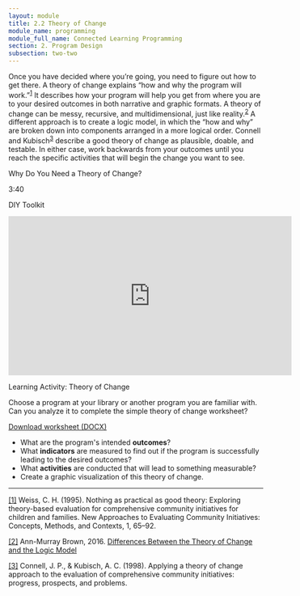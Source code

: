 ```yaml
---
layout: module
title: 2.2 Theory of Change
module_name: programming
module_full_name: Connected Learning Programming
section: 2. Program Design
subsection: two-two
---
```


Once you have decided where you’re going, you need to figure out how to get there. A theory of change explains “how and why the program will work.”<sup><a href="#1" name="1A">1</a></sup>  It describes how your program will help you get from where you are to your desired outcomes in both narrative and graphic formats. A theory of change can be messy, recursive, and multidimensional, just like reality.<sup><a href="#2" name="2A">2</a></sup>  A different approach is to create a logic model, in which the “how and why” are broken down into components arranged in a more logical order. Connell and Kubisch<sup><a href="#3" name="3A">3</a></sup> describe a good theory of change as plausible, doable, and testable. In either case, work backwards from your outcomes until you reach the specific activities that will begin the change you want to see.

<div class="explanatory">
	<p class="box-title">Why Do You Need a Theory of Change?</p>
<p class="videotime">3:40</p><p class="source">DIY Toolkit</p>

<div class="video">
<iframe width="560" height="315" src="https://www.youtube.com/embed/6zRre_gB6A4" frameborder="0" allow="autoplay; encrypted-media" allowfullscreen></iframe>
</div>


</div>

<div class="reflection">
	<p class="box-title">Learning Activity: Theory of Change</p>
	<p>Choose a program at your library or another program you are familiar with. Can you analyze it to complete the simple theory of change worksheet? </p>
	<p><a href="docs/activity_2_2.docx">Download worksheet (DOCX)</a></p>
	<ul>
		<li>What are the program's intended <b>outcomes</b>?</li>
		<li>What <b>indicators</b> are measured to find out if the program is successfully leading to the desired outcomes?</li> 
		<li>What <b>activities</b> are conducted that will lead to something measurable?</li>
		<li>Create a graphic visualization of this theory of change. </li>
	</ul>

</div>



-----

<a href="#1A" name="1">[1]</a> Weiss, C. H. (1995). Nothing as practical as good theory: Exploring theory-based evaluation for comprehensive community initiatives for children and families. New Approaches to Evaluating Community Initiatives: Concepts, Methods, and Contexts, 1, 65–92.

<a href="#2A" name="2">[2]</a> Ann-Murray Brown, 2016. [Differences Between the Theory of Change and the Logic Model](https://www.annmurraybrown.com/single-post/2016/03/20/Theory-of-Change-vsThe-Logic-Model-Never-Be-Confused-Again)

<a href="#3A" name="3">[3]</a> Connell, J. P., & Kubisch, A. C. (1998). Applying a theory of change approach to the evaluation of comprehensive community initiatives: progress, prospects, and problems.